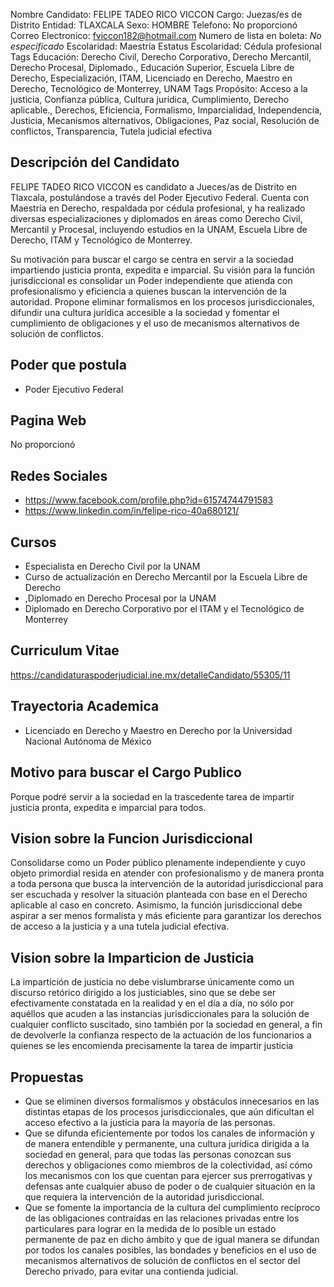 Nombre Candidato: FELIPE TADEO RICO VICCON
Cargo: Juezas/es de Distrito
Entidad: TLAXCALA
Sexo: HOMBRE
Telefono: No proporcionó
Correo Electronico: fviccon182@hotmail.com
Numero de lista en boleta: *No especificado*
Escolaridad: Maestría
Estatus Escolaridad: Cédula profesional
Tags Educación: Derecho Civil, Derecho Corporativo, Derecho Mercantil, Derecho Procesal, Diplomado., Educación Superior, Escuela Libre de Derecho, Especialización, ITAM, Licenciado en Derecho, Maestro en Derecho, Tecnológico de Monterrey, UNAM
Tags Propósito: Acceso a la justicia, Confianza pública, Cultura jurídica, Cumplimiento, Derecho aplicable., Derechos, Eficiencia, Formalismo, Imparcialidad, Independencia, Justicia, Mecanismos alternativos, Obligaciones, Paz social, Resolución de conflictos, Transparencia, Tutela judicial efectiva


## Descripción del Candidato 

FELIPE TADEO RICO VICCON es candidato a Jueces/as de Distrito en Tlaxcala, postulándose a través del Poder Ejecutivo Federal. Cuenta con Maestría en Derecho, respaldada por cédula profesional, y ha realizado diversas especializaciones y diplomados en áreas como Derecho Civil, Mercantil y Procesal, incluyendo estudios en la UNAM, Escuela Libre de Derecho, ITAM y Tecnológico de Monterrey.

Su motivación para buscar el cargo se centra en servir a la sociedad impartiendo justicia pronta, expedita e imparcial. Su visión para la función jurisdiccional es consolidar un Poder independiente que atienda con profesionalismo y eficiencia a quienes buscan la intervención de la autoridad. Propone eliminar formalismos en los procesos jurisdiccionales, difundir una cultura jurídica accesible a la sociedad y fomentar el cumplimiento de obligaciones y el uso de mecanismos alternativos de solución de conflictos.


## Poder que postula

- Poder Ejecutivo Federal


## Pagina Web

No proporcionó


## Redes Sociales

- https://www.facebook.com/profile.php?id=61574744791583
- https://www.linkedin.com/in/felipe-rico-40a680121/


## Cursos

- Especialista en Derecho Civil por la UNAM
- Curso de actualización en Derecho Mercantil por la Escuela Libre de Derecho
- ,Diplomado en Derecho Procesal por la UNAM
- Diplomado en Derecho Corporativo por el ITAM y el Tecnológico de Monterrey


## Curriculum Vitae

https://candidaturaspoderjudicial.ine.mx/detalleCandidato/55305/11


## Trayectoria Academica

- Licenciado en Derecho y Maestro en Derecho por la Universidad Nacional Autónoma de México


## Motivo para buscar el Cargo Publico

Porque podré servir a la sociedad en la trascedente tarea de impartir justicia pronta, expedita e imparcial para todos.


## Vision sobre la Funcion Jurisdiccional

Consolidarse como un Poder público plenamente independiente y cuyo objeto primordial resida en atender con profesionalismo y de manera pronta a toda persona que busca la intervención de la autoridad jurisdiccional para ser escuchada y resolver la situación planteada con base en el Derecho aplicable al caso en concreto. Asimismo, la función jurisdiccional debe aspirar a ser menos formalista y más eficiente para garantizar los derechos de acceso a la justicia y a una tutela judicial efectiva.


## Vision sobre la Imparticion de Justicia

La impartición de justicia no debe vislumbrarse únicamente como un discurso retórico dirigido a los justiciables, sino que se debe ser efectivamente constatada en la realidad y en el día a día, no sólo por aquéllos que acuden a las instancias jurisdiccionales para la solución de cualquier conflicto suscitado, sino también por la sociedad en general, a fin de devolverle la confianza respecto de la actuación de los funcionarios a quienes se les encomienda precisamente la tarea de impartir justicia


## Propuestas

- Que se eliminen diversos formalismos y obstáculos innecesarios en las distintas etapas de los procesos jurisdiccionales, que aún dificultan el acceso efectivo a la justicia para la mayoría de las personas.
- Que se difunda eficientemente por todos los canales de información y de manera entendible y permanente, una cultura jurídica dirigida a la sociedad en general, para que todas las personas conozcan sus derechos y obligaciones como miembros de la colectividad, así cómo los mecanismos con los que cuentan para ejercer sus prerrogativas y defensas ante cualquier abuso de poder o de cualquier situación en la que requiera la intervención de la autoridad jurisdiccional.
- Que se fomente la importancia de la cultura del cumplimiento recíproco de las obligaciones contraídas en las relaciones privadas entre los particulares para lograr en la medida de lo posible un estado permanente de paz en dicho ámbito y que de igual manera se difundan por todos los canales posibles, las bondades y beneficios en el uso de mecanismos alternativos de solución de conflictos en el sector del Derecho privado, para evitar una contienda judicial.

